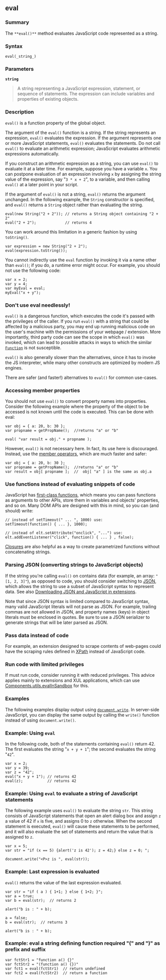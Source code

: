 ## eval

### Summary

The `**eval()**` method evaluates JavaScript code represented as a string.

### Syntax

    eval(_string_)

### Parameters

**`string`**

> A string representing a JavaScript expression, statement, or sequence of statements. The expression can include variables and properties of existing objects.

### Description

`eval()` is a function property of the global object.

The argument of the `eval()` function is a string. If the string represents an expression, `eval()` evaluates the expression. If the argument represents one or more JavaScript statements, `eval()` evaluates the statements. Do not call `eval()` to evaluate an arithmetic expression; JavaScript evaluates arithmetic expressions automatically.

If you construct an arithmetic expression as a string, you can use `eval()` to evaluate it at a later time. For example, suppose you have a variable `x`. You can postpone evaluation of an expression involving `x` by assigning the string value of the expression, say "`3 * x + 2`", to a variable, and then calling `eval()` at a later point in your script.

If the argument of `eval()` is not a string, `eval()` returns the argument unchanged. In the following example, the `String` constructor is specified, and `eval()` returns a `String` object rather than evaluating the string.

    eval(new String("2 + 2")); // returns a String object containing "2 + 2"
    eval("2 + 2");             // returns 4
    

You can work around this limitation in a generic fashion by using `toString()`.

    var expression = new String("2 + 2");
    eval(expression.toString());
    

You cannot indirectly use the `eval` function by invoking it via a name other than `eval()`; if you do, a runtime error might occur. For example, you should not use the following code:

    var x = 2;
    var y = 4;
    var myEval = eval;
    myEval("x + y");
    

### Don't use eval needlessly!

`eval()` is a dangerous function, which executes the code it's passed with the privileges of the caller. If you run `eval()` with a string that could be affected by a malicious party, you may end up running malicious code on the user's machine with the permissions of your webpage / extension. More importantly, third party code can see the scope in which `eval()` was invoked, which can lead to possible attacks in ways to which the similar [`Function`][0] is not susceptible.

`eval()` is also generally slower than the alternatives, since it has to invoke the JS interpreter, while many other constructs are optimized by modern JS engines.

There are safer (and faster!) alternatives to `eval()` for common use-cases.

### Accessing member properties

You should not use `eval()` to convert property names into properties. Consider the following example where the property of the object to be accessed is not known until the code is executed. This can be done with eval:

    var obj = { a: 20, b: 30 };
    var propname = getPropName();  //returns "a" or "b"
    
    eval( "var result = obj." + propname );
    

However, `eval()` is not necessary here. In fact, its use here is discouraged. Instead, use the [member operators][1], which are much faster and safer:

    var obj = { a: 20, b: 30 };
    var propname = getPropName();  //returns "a" or "b"
    var result = obj[ propname ];  //  obj[ "a" ] is the same as obj.a 
    

### Use functions instead of evaluating snippets of code

JavaScript has [first-class functions][2], which means you can pass functions as arguments to other APIs, store them in variables and objects' properties, and so on. Many DOM APIs are designed with this in mind, so you can (and should) write:

    // instead of setTimeout(" ... ", 1000) use:
    setTimeout(function() { ... }, 1000); 
    
    // instead of elt.setAttribute("onclick", "...") use:
    elt.addEventListener("click", function() { ... } , false); 

[Closures][3] are also helpful as a way to create parametrized functions without concatenating strings.

### Parsing JSON (converting strings to JavaScript objects)

If the string you're calling `eval()` on contains data (for example, an array: `"[1, 2, 3]"`), as opposed to code, you should consider switching to [JSON][4], which allows the string to use a subset of JavaScript syntax to represent data. See also [Downloading JSON and JavaScript in extensions][5].

Note that since JSON syntax is limited compared to JavaScript syntax, many valid JavaScript literals will not parse as JSON. For example, trailing commas are not allowed in JSON, and property names (keys) in object literals must be enclosed in quotes. Be sure to use a JSON serializer to generate strings that will be later parsed as JSON.

### Pass data instead of code

For example, an extension designed to scrape contents of web-pages could have the scraping rules defined in [XPath][6] instead of JavaScript code.

### Run code with limited privileges

If must run code, consider running it with reduced privileges. This advice applies mainly to extensions and XUL applications, which can use [Components.utils.evalInSandbox][7] for this.

### Examples

The following examples display output using [`document.write`][8]. In server-side JavaScript, you can display the same output by calling the `write()` function instead of using `document.write()`.

### Example: Using `eval`

In the following code, both of the statements containing `eval()` return 42\. The first evaluates the string "`x + y + 1`"; the second evaluates the string "`42`".

    var x = 2;
    var y = 39;
    var z = "42";
    eval("x + y + 1"); // returns 42
    eval(z);           // returns 42 
    

### Example: Using `eval` to evaluate a string of JavaScript statements

The following example uses `eval()` to evaluate the string `str`. This string consists of JavaScript statements that open an alert dialog box and assign `z` a value of 42 if `x` is five, and assigns 0 to `z` otherwise. When the second statement is executed, `eval()` will cause these statements to be performed, and it will also evaluate the set of statements and return the value that is assigned to `z`.

    var x = 5;
    var str = "if (x == 5) {alert('z is 42'); z = 42;} else z = 0; ";
    
    document.write("<P>z is ", eval(str));

### Example: Last expression is evaluated

`eval()` returns the value of the last expression evaluated.

    var str = "if ( a ) { 1+1; } else { 1+2; }";
    var a = true;
    var b = eval(str);  // returns 2
     
    alert("b is : " + b);
    
    a = false;
    b = eval(str);  // returns 3
    
    alert("b is : " + b);

### Example: eval a string defining function required "(" and ")" as prefix and suffix

    var fctStr1 = "function a() {}"
    var fctStr2 = "(function a() {})"
    var fct1 = eval(fctStr1)  // return undefined
    var fct2 = eval(fctStr2)  // return a function
    



[0]: https://developer.mozilla.org/en/docs/Web/JavaScript/Reference/Global_Objects/Function "The Function constructor creates a new Function object. In JavaScript every function is actually a Function object."
[1]: https://developer.mozilla.org/en/docs/Web/JavaScript/Reference/Operators/Member_Operators "JavaScript/Reference/Operators/Member_Operators"
[2]: http://en.wikipedia.org/wiki/First-class_function "http://en.wikipedia.org/wiki/First-class_function"
[3]: https://developer.mozilla.org/en/docs/Web/JavaScript/Guide/Closures "JavaScript/Guide/Closures"
[4]: https://developer.mozilla.org/en/docs/JSON "JSON"
[5]: https://developer.mozilla.org/en/docs/Downloading_JSON_and_JavaScript_in_extensions "Downloading_JSON_and_JavaScript_in_extensions"
[6]: https://developer.mozilla.org/en/docs/XPath "XPath"
[7]: https://developer.mozilla.org/en/docs/Components.utils.evalInSandbox "Components.utils.evalInSandbox"
[8]: https://developer.mozilla.org/en/docs/Web/API/document.write